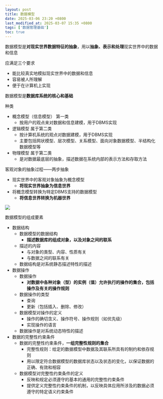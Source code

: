 ```yaml
---
layout: post
title: 数据模型
date: 2025-03-06 23:20 +0800
last_modified_at: 2025-03-07 15:35 +0800
tags: ['数据管理基础']
toc: true
---
```


数据模型是**对现实世界数据特征的抽象**，用以**抽象、表示和处理**现实世界中的数据和信息

应满足三个要求

- 能比较真实地模拟现实世界中的数据和信息
- 容易被人所理解
- 便于在计算机上实现

数据模型是**数据库系统的核心和基础**

种类

- 概念模型（信息模型） 第一类
  - 按用户的观点来对数据和信息建模，用于DBMS实现
- 逻辑模型  属于第二类
  - 按计算机系统的观点对数据建模，用于DBMS实现
  - 主要包括网状模型、层次模型、关系模型、面向对象数据模型、半结构化数据模型等
- 物理模型 属于第二类
  - 是对数据最底层的抽象，描述数据在系统内部的表示方法和存取方法

客观对象的抽象过程——两步抽象

- 现实世界中的客观对象抽象为概念模型
  - **将现实世界抽象为信息世界**
- 将概念模型转换为特定DBMS支持的数据模型
  - **将信息世界转换为机器世界**

![](https://huatiancen.oss-cn-nanjing.aliyuncs.com/img/%E5%B1%8F%E5%B9%95%E6%88%AA%E5%9B%BE%202025-03-06%20233551.png)

数据模型的组成要素

- 数据结构
  - 数据模型的数据结构
    - **描述数据库的组成对象，以及对象之间的联系**
  - 描述的内容
    - 与对象的类型、内容、性质有关
    - 与数据之间的联系有关
  - 数据结构是对系统静态描述特性的描述
- 数据操作
  - 数据操作
    - **对数据中各种对象（型）的实例（值）允许执行的操作的集合，包括操作及有关的操作规则**
  - 数据操作的类型
    - 查询
    - 更新（包括插入、删除、修改）
  - 数据模型对操作的定义
    - 操作的确切含义、操作符号、操作规则（如优先级）
    - 实现操作的语言
  - 数据操作是对系统动态特性的描述
- 数据的完整性约束条件
  - 数据的完整性约束条件，**一组完整性规则的集合**
    - 完整性规则：给定的数据模型中数据及其联系所具有的制约和依存规则
    - 用以限定符合数据模型的数据库状态以及状态的变化，以保证数据的正确、有效和相容
  - 数据模型对完整性约束条件的定义
    - 反映和规定必须遵守的基本的通用的完整性约束条件
    - 提供定义完整性约束条件的机制，以反映具体应用所涉及的数据必须遵守的特定语义约束条件

